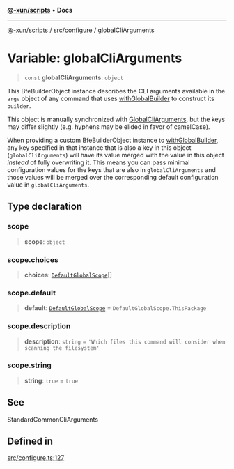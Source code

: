 [**@-xun/scripts**](../../../README.md) • **Docs**

***

[@-xun/scripts](../../../README.md) / [src/configure](../README.md) / globalCliArguments

# Variable: globalCliArguments

> `const` **globalCliArguments**: `object`

This BfeBuilderObject instance describes the CLI arguments available
in the `argv` object of any command that uses [withGlobalBuilder](../../util/functions/withGlobalBuilder.md) to
construct its `builder`.

This object is manually synchronized with [GlobalCliArguments](../type-aliases/GlobalCliArguments.md), but the
keys may differ slightly (e.g. hyphens may be elided in favor of camelCase).

When providing a custom BfeBuilderObject instance to
[withGlobalBuilder](../../util/functions/withGlobalBuilder.md), any key specified in that instance that is also a
key in this object (`globalCliArguments`) will have its value merged with the
value in this object _instead_ of fully overwriting it. This means you can
pass minimal configuration values for the keys that are also in
`globalCliArguments` and those values will be merged over the corresponding
default configuration value in `globalCliArguments`.

## Type declaration

### scope

> **scope**: `object`

### scope.choices

> **choices**: [`DefaultGlobalScope`](../enumerations/DefaultGlobalScope.md)[]

### scope.default

> **default**: [`DefaultGlobalScope`](../enumerations/DefaultGlobalScope.md) = `DefaultGlobalScope.ThisPackage`

### scope.description

> **description**: `string` = `'Which files this command will consider when scanning the filesystem'`

### scope.string

> **string**: `true` = `true`

## See

StandardCommonCliArguments

## Defined in

[src/configure.ts:127](https://github.com/Xunnamius/xscripts/blob/b9218ee5f94be5da6a48d961950ed32307ad7f96/src/configure.ts#L127)
